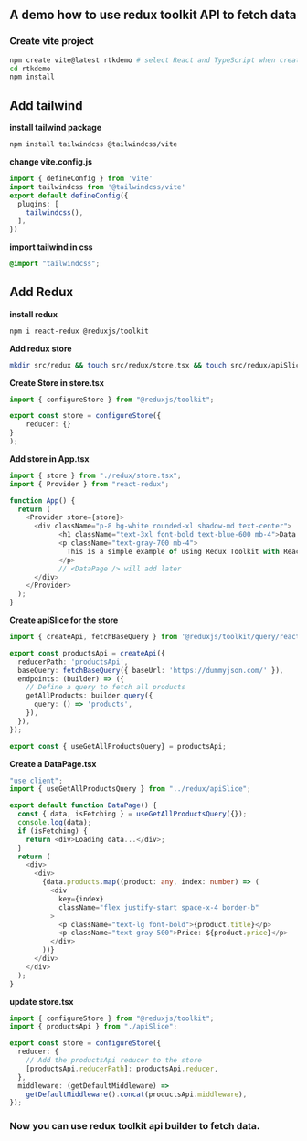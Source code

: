 ## A demo how to use redux toolkit API to fetch data

### Create vite project
```bash
npm create vite@latest rtkdemo # select React and TypeScript when creating the project
cd rtkdemo
npm install
``` 
## Add tailwind
**install tailwind package**
```bash
npm install tailwindcss @tailwindcss/vite
```
**change vite.config.js**
```ts
import { defineConfig } from 'vite'
import tailwindcss from '@tailwindcss/vite'
export default defineConfig({
  plugins: [
    tailwindcss(),
  ],
})
```

**import tailwind in css**
```css
@import "tailwindcss";
```

## Add Redux
**install redux**
```bash
npm i react-redux @reduxjs/toolkit
```
**Add redux store**
```bash
mkdir src/redux && touch src/redux/store.tsx && touch src/redux/apiSlice.tsx
```

**Create Store in store.tsx**
```ts
import { configureStore } from "@reduxjs/toolkit";

export const store = configureStore({
    reducer: {}
}
);
```

**Add store in App.tsx**
```ts
import { store } from "./redux/store.tsx";
import { Provider } from "react-redux";

function App() {
  return (
    <Provider store={store}>
      <div className="p-8 bg-white rounded-xl shadow-md text-center">
            <h1 className="text-3xl font-bold text-blue-600 mb-4">Data Page</h1>
            <p className="text-gray-700 mb-4">
              This is a simple example of using Redux Toolkit with React.
            </p>
            // <DataPage /> will add later
      </div>
    </Provider>
  );
}
```

**Create apiSlice for the store**
```ts
import { createApi, fetchBaseQuery } from '@reduxjs/toolkit/query/react';

export const productsApi = createApi({
  reducerPath: 'productsApi',
  baseQuery: fetchBaseQuery({ baseUrl: 'https://dummyjson.com/' }),
  endpoints: (builder) => ({
    // Define a query to fetch all products
    getAllProducts: builder.query({
      query: () => 'products',
    }),
  }),
});

export const { useGetAllProductsQuery} = productsApi;

```

**Create a DataPage.tsx**
```ts
"use client";
import { useGetAllProductsQuery } from "../redux/apiSlice";

export default function DataPage() {
  const { data, isFetching } = useGetAllProductsQuery({});
  console.log(data);
  if (isFetching) {
    return <div>Loading data...</div>;
  }
  return (
    <div>
      <div>
        {data.products.map((product: any, index: number) => (
          <div
            key={index}
            className="flex justify-start space-x-4 border-b"
          >
            <p className="text-lg font-bold">{product.title}</p>
            <p className="text-gray-500">Price: ${product.price}</p>
          </div>
        ))}
      </div>
    </div>
  );
}
```

**update store.tsx**
```ts
import { configureStore } from "@reduxjs/toolkit";
import { productsApi } from "./apiSlice";

export const store = configureStore({
  reducer: {
    // Add the productsApi reducer to the store
    [productsApi.reducerPath]: productsApi.reducer,
  },
  middleware: (getDefaultMiddleware) =>
    getDefaultMiddleware().concat(productsApi.middleware),
});
```

### Now you can use redux toolkit api builder to fetch data.



